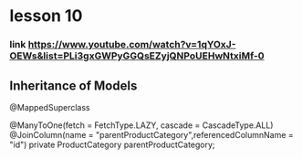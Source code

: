# lesson 10
### link https://www.youtube.com/watch?v=1qYOxJ-OEWs&list=PLi3gxGWPyGGQsEZyjQNPoUEHwNtxiMf-0

## Inheritance of Models


  @MappedSuperclass


  @ManyToOne(fetch = FetchType.LAZY, cascade = CascadeType.ALL)
  @JoinColumn(name = "parentProductCategory",referencedColumnName = "id")
  private ProductCategory parentProductCategory;